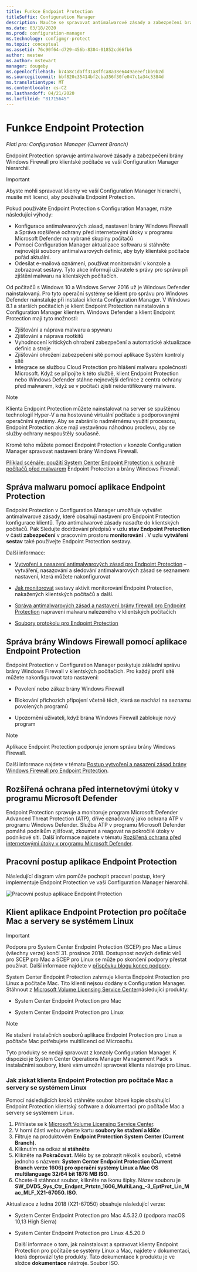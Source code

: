 ```yaml
---
title: Funkce Endpoint Protection
titleSuffix: Configuration Manager
description: Naučte se spravovat antimalwarové zásady a zabezpečení brány Windows Firewall pro klienty.
ms.date: 03/18/2020
ms.prod: configuration-manager
ms.technology: configmgr-protect
ms.topic: conceptual
ms.assetid: 76c90f64-d729-456b-8304-01852cd66fb6
author: mestew
ms.author: mstewart
manager: dougeby
ms.openlocfilehash: b74a8c1daff31a8ffca8a38e6449aeeef1bb9b2d
ms.sourcegitcommit: bbf820c35414bf2cba356f30fe047c1a34c5384d
ms.translationtype: MT
ms.contentlocale: cs-CZ
ms.lasthandoff: 04/21/2020
ms.locfileid: "81715645"
---
```

# <a name="endpoint-protection"></a>Funkce Endpoint Protection

*Platí pro: Configuration Manager (Current Branch)*

Endpoint Protection spravuje antimalwarové zásady a zabezpečení brány Windows Firewall pro klientské počítače ve vaší Configuration Manager hierarchii.  

> [!IMPORTANT]  
>  Abyste mohli spravovat klienty ve vaší Configuration Manager hierarchii, musíte mít licenci, aby používala Endpoint Protection.  

 Pokud používáte Endpoint Protection s Configuration Manager, máte následující výhody:  

-   Konfigurace antimalwarových zásad, nastavení brány Windows Firewall a Správa rozšířené ochrany před internetovými útoky v programu Microsoft Defender na vybrané skupiny počítačů  
-   Pomocí Configuration Manager aktualizace softwaru si stáhněte nejnovější soubory antimalwarových definic, aby byly klientské počítače pořád aktuální.  
-   Odesílat e-mailová oznámení, používat monitorování v konzole a zobrazovat sestavy. Tyto akce informují uživatele s právy pro správu při zjištění malwaru na klientských počítačích.  

Od počítačů s Windows 10 a Windows Server 2016 už je Windows Defender nainstalovaný. Pro tyto operační systémy se klient pro správu pro Windows Defender nainstaluje při instalaci klienta Configuration Manager. V Windows 8.1 a starších počítačích je klient Endpoint Protection nainstalován s Configuration Manager klientem. Windows Defender a klient Endpoint Protection mají tyto možnosti:  

-   Zjišťování a náprava malwaru a spywaru  
-   Zjišťování a náprava rootkitů  
-   Vyhodnocení kritických ohrožení zabezpečení a automatické aktualizace definic a stroje  
-   Zjišťování ohrožení zabezpečení sítě pomocí aplikace Systém kontroly sítě  
-   Integrace se službou Cloud Protection pro hlášení malwaru společnosti Microsoft. Když se připojíte k této službě, klient Endpoint Protection nebo Windows Defender stáhne nejnovější definice z centra ochrany před malwarem, když se v počítači zjistí neidentifikovaný malware.  

> [!NOTE]  
>  Klienta Endpoint Protection můžete nainstalovat na server se spuštěnou technologií Hyper-V a na hostované virtuální počítače s podporovanými operačními systémy. Aby se zabránilo nadměrnému využití procesoru, Endpoint Protection akce mají vestavěnou náhodnou prodlevu, aby se služby ochrany nespouštěly současně.  

 Kromě toho můžete pomocí Endpoint Protection v konzole Configuration Manager spravovat nastavení brány Windows Firewall.  

 [Příklad scénáře: použití System Center Endpoint Protection k ochraně počítačů před malwarem](scenarios-endpoint-protection.md) Endpoint Protection a brány Windows Firewall.  


## <a name="managing-malware-with-endpoint-protection"></a>Správa malwaru pomocí aplikace Endpoint Protection  
 Endpoint Protection v Configuration Manager umožňuje vytvářet antimalwarové zásady, které obsahují nastavení pro Endpoint Protection konfigurace klientů. Tyto antimalwarové zásady nasaďte do klientských počítačů. Pak Sledujte dodržování předpisů v uzlu **stav Endpoint Protection** v části **zabezpečení** v pracovním prostoru **monitorování** . V uzlu **vytváření sestav** také používejte Endpoint Protection sestavy.  

 Další informace:  

-   [Vytvoření a nasazení antimalwarových zásad pro Endpoint Protection](endpoint-antimalware-policies.md) – vytváření, nasazování a sledování antimalwarových zásad se seznamem nastavení, která můžete nakonfigurovat  

-   [Jak monitorovat](monitor-endpoint-protection.md) sestavy aktivit monitorování Endpoint Protection, nakažených klientských počítačů a další.  

-   [Správa antimalwarových zásad a nastavení brány firewall pro Endpoint Protection](endpoint-antimalware-firewall.md) napravení malwaru nalezeného v klientských počítačích  

-   [Soubory protokolu pro Endpoint Protection](../../core/plan-design/hierarchy/log-files.md#BKMK_EPLog)  


## <a name="managing-windows-firewall-with-endpoint-protection"></a>Správa brány Windows Firewall pomocí aplikace Endpoint Protection  
 Endpoint Protection v Configuration Manager poskytuje základní správu brány Windows Firewall v klientských počítačích. Pro každý profil sítě můžete nakonfigurovat tato nastavení:  

-   Povolení nebo zákaz brány Windows Firewall  

-   Blokování příchozích připojení včetně těch, která se nachází na seznamu povolených programů  

-   Upozornění uživateli, když brána Windows Firewall zablokuje nový program  

> [!NOTE]  
>  Aplikace Endpoint Protection podporuje jenom správu brány Windows Firewall.  


 Další informace najdete v tématu [Postup vytvoření a nasazení zásad brány Windows Firewall pro Endpoint Protection](create-windows-firewall-policies.md).  


## <a name="microsoft-defender-advanced-threat-protection"></a>Rozšířená ochrana před internetovými útoky v programu Microsoft Defender

Endpoint Protection spravuje a monitoruje program Microsoft Defender Advanced Threat Protection (ATP), dříve označovaný jako ochrana ATP v programu Windows Defender. Služba ATP v programu Microsoft Defender pomáhá podnikům zjišťovat, zkoumat a reagovat na pokročilé útoky v podnikové síti. Další informace najdete v tématu [Rozšířená ochrana před internetovými útoky v programu Microsoft Defender](windows-defender-advanced-threat-protection.md).

## <a name="endpoint-protection-workflow"></a>Pracovní postup aplikace Endpoint Protection  
 Následující diagram vám pomůže pochopit pracovní postup, který implementuje Endpoint Protection ve vaší Configuration Manager hierarchii.  

 ![Pracovní postup aplikace Endpoint Protection](../media/Endpoint-Protection-Workflow.gif)  



## <a name="endpoint-protection-client-for-mac-computers-and-linux-servers"></a>Klient aplikace Endpoint Protection pro počítače Mac a servery se systémem Linux  

> [!Important]  
> Podpora pro System Center Endpoint Protection (SCEP) pro Mac a Linux (všechny verze) končí 31. prosince 2018. Dostupnost nových definic virů pro SCEP pro Mac a SCEP pro Linux se může po skončení podpory přestat používat. Další informace najdete v [příspěvku blogu konec podpory](https://go.microsoft.com/fwlink/?linkid=870182).  

 System Center Endpoint Protection zahrnuje klienta Endpoint Protection pro Linux a počítače Mac. Tito klienti nejsou dodány s Configuration Manager. Stáhnout z [Microsoft Volume Licensing Service Center](https://www.microsoft.com/licensing/servicecenter/default.aspx)následující produkty:  

-   System Center Endpoint Protection pro Mac  

-   System Center Endpoint Protection pro Linux  


> [!Note]  
>  Ke stažení instalačních souborů aplikace Endpoint Protection pro Linux a počítače Mac potřebujete multilicenci od Microsoftu.  

 Tyto produkty se nedají spravovat z konzoly Configuration Manager. K dispozici je System Center Operations Manager Management Pack s instalačními soubory, které vám umožní spravovat klienta nástroje pro Linux.  

### <a name="how-to-get-the-endpoint-protection-client-for-mac-computers-and-linux-servers"></a>Jak získat klienta Endpoint Protection pro počítače Mac a servery se systémem Linux

Pomocí následujících kroků stáhněte soubor bitové kopie obsahující Endpoint Protection klientský software a dokumentaci pro počítače Mac a servery se systémem Linux.
1. Přihlaste se k [Microsoft Volume Licensing Service Center](https://www.microsoft.com/licensing/servicecenter/default.aspx).
2. V horní části webu vyberte kartu **soubory ke stažení a klíče** .
3. Filtruje na produktovém **Endpoint Protection System Center (Current Branch)**.
4. Kliknutím na odkaz **si stáhněte**
5. Klikněte na **Pokračovat**. Mělo by se zobrazit několik souborů, včetně jednoho s názvem: **System Center Endpoint Protection (Current Branch verze 1606) pro operační systémy Linux a Mac OS multilanguage 32/64 bit 1878 MB ISO**.
6. Chcete-li stáhnout soubor, klikněte na ikonu šipky. Název souboru je **SW_DVD5_Sys_Ctr_Endpnt_Prtctn_1606_MultiLang_-3_EptProt_Lin_Mac_MLF_X21-67050. ISO**.

Aktualizace z ledna 2018 (X21-67050) obsahuje následující verze:

- System Center Endpoint Protection pro Mac 4.5.32.0 (podpora macOS 10,13 High Sierra)
- System Center Endpoint Protection pro Linux 4.5.20.0 

  Další informace o tom, jak nainstalovat a spravovat klienty Endpoint Protection pro počítače se systémy Linux a Mac, najdete v dokumentaci, která doprovází tyto produkty. Tato dokumentace k produktu je ve složce **dokumentace** nástroje. Soubor ISO.
